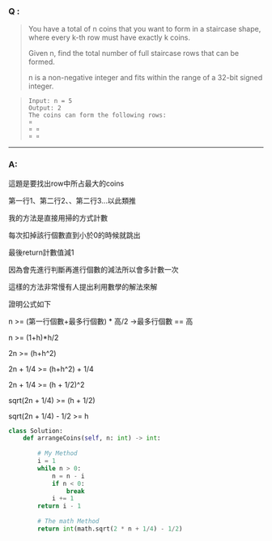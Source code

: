 ### Q :
> You have a total of n coins that you want to form in a staircase shape, where every k-th row must have exactly k coins.
>
> Given n, find the total number of full staircase rows that can be formed.
>
> n is a non-negative integer and fits within the range of a 32-bit signed integer.

> ```
> Input: n = 5
> Output: 2
> The coins can form the following rows:
> ¤
> ¤ ¤
> ¤ ¤
> ```

***

### A:

這題是要找出row中所占最大的coins

第一行1、第二行2、、第二行3...以此類推

我的方法是直接用掃的方式計數

每次扣掉該行個數直到小於0的時候就跳出

最後return計數值減1

因為會先進行判斷再進行個數的減法所以會多計數一次

這樣的方法非常慢有人提出利用數學的解法來解

證明公式如下

n >= (第一行個數+最多行個數) * 高/2 ->最多行個數 == 高

n >= (1+h)*h/2

2n >= (h+h^2)

2n + 1/4 >= (h+h^2) + 1/4

2n + 1/4 >= (h + 1/2)^2

sqrt(2n + 1/4) >= (h + 1/2)

sqrt(2n + 1/4) - 1/2 >= h


```python
class Solution:
    def arrangeCoins(self, n: int) -> int:
        
        # My Method
        i = 1
        while n > 0:
            n = n - i
            if n < 0:
                break
            i += 1
        return i - 1
        
        # The math Method
        return int(math.sqrt(2 * n + 1/4) - 1/2)
```

